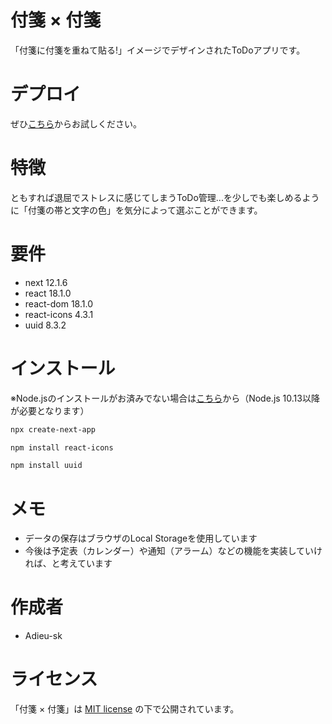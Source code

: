 # 付箋 × 付箋

「付箋に付箋を重ねて貼る!」イメージでデザインされたToDoアプリです。

# デプロイ

ぜひ[こちら](https://sticky-sticky.vercel.app/)からお試しください。

# 特徴

ともすれば退屈でストレスに感じてしまうToDo管理...を少しでも楽しめるように「付箋の帯と文字の色」を気分によって選ぶことができます。

# 要件

* next 12.1.6
* react 18.1.0
* react-dom 18.1.0
* react-icons 4.3.1
* uuid 8.3.2

# インストール

※Node.jsのインストールがお済みでない場合は[こちら](https://nodejs.org/en/)から（Node.js 10.13以降が必要となります）

```bash
npx create-next-app
```

```bash
npm install react-icons
```

```bash
npm install uuid
```

# メモ

* データの保存はブラウザのLocal Storageを使用しています
* 今後は予定表（カレンダー）や通知（アラーム）などの機能を実装していければ、と考えています

# 作成者

* Adieu-sk

# ライセンス

 「付箋 × 付箋」は [MIT license](https://en.wikipedia.org/wiki/MIT_License) の下で公開されています。

